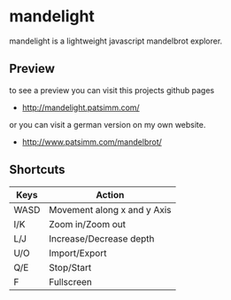 mandelight
==========

mandelight is a lightweight javascript mandelbrot explorer.

Preview
-------

to see a preview you can visit this projects github pages 
+ http://mandelight.patsimm.com/

or you can visit a german version on my own website.
+ http://www.patsimm.com/mandelbrot/

Shortcuts
---------

| Keys | Action                      |
|------|-----------------------------|
| WASD | Movement along x and y Axis |
| I/K  | Zoom in/Zoom out            |
| L/J  | Increase/Decrease depth     |
| U/O  | Import/Export               |
| Q/E  | Stop/Start                  |
| F    | Fullscreen                  |
